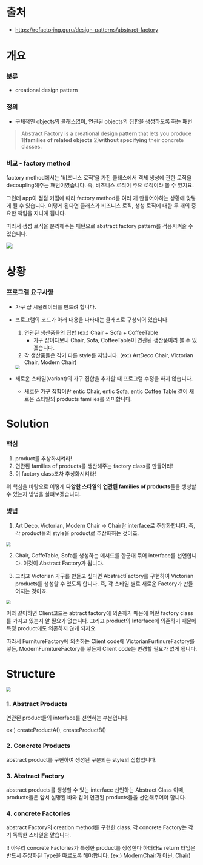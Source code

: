 # 출처

* https://refactoring.guru/design-patterns/abstract-factory



# 개요

### 분류

* creational design pattern



### 정의

* 구체적인 objects의 클래스없이, 연관된 objects의 집합을 생성하도록 하는 패턴

> Abstract Factory is a creational design pattern that lets you produce 1)**families of related objects** 2)**without specifying** their concrete classes.



### 비교 - factory method

factory method에서는 \'비즈니스 로직\'을 가진 클래스에서 객체 생성에 관한 로직을 decoupling해주는 패턴이였습니다. 즉, 비즈니스 로직이 주요 로직이라 볼 수 있지요. 

그런데 app이 점점 커짐에 따라 factory method를 여러 개 만들어야하는 상황에 맞닿게 될 수 있습니다. 이렇게 된다면 클래스가 비즈니스 로직, 생성 로직에 대한 두 개의 중요한 책임을 지니게 됩니다. 

따라서 생성 로직을 분리해주는 패턴으로 abstract factory pattern를 적용시켜줄 수 있습니다.



![](https://refactoring.guru/images/patterns/content/abstract-factory/abstract-factory-en-2x.png)



# 상황

### 프로그램 요구사항

* 가구 샵 시뮬레이터를 만드려 합니다.

* 프로그램의 코드가 아래 내용을 나타내는 클래스로 구성되어 있습니다.
  1. 연관된 생산품들의 집합 (ex:) Chair + Sofa + CoffeeTable
     * 가구 샵이다보니 Chair, Sofa, CoffeeTable이 연관된 생산품이라 볼 수 있겠습니다.
  2. 각 생산품들은 각기 다른 style를 지닙니다. (ex:) ArtDeco Chair, Victorian Chair, Modern Chair)

  <img src="https://refactoring.guru/images/patterns/diagrams/abstract-factory/problem-en-2x.png" style="zoom: 67%;" />



* 새로운 스타일(variant)의 가구 집합을 추가할 때 프로그램 수정을 하지 않습니다.

  * 새로운 가구 집합이란 entic Chair, entic Sofa, entic Coffee Table 같이 새로운 스타일의 products families를 의미합니다.



# Solution

### 핵심

1. product를 추상화시켜라!
2. 연관된 families of products를 생산해주는 factory class를 만들어라!
3. 이 factory class조차 추상화시켜라!



위 핵심을 바탕으로 어떻게 **다양한 스타일**의 **연관된 families of products**들을 생성할 수 있는지 방법을 살펴보겠습니다.



### 방법

1. Art Deco, Victorian, Modern Chair -> Chair란 interface로 추상화합니다. 즉, 각 product들의 style을 product로 추상화하는 것이죠.

<img src="https://refactoring.guru/images/patterns/diagrams/abstract-factory/solution1-2x.png" style="zoom:67%;" />





2. Chair, CoffeTable, Sofa를 생성하는 메서드를 한군대 묶어 interface를 선언합니다. 이것이 Abstract Factory가 됩니다.

   

3. 그리고 Victorian 가구를 만들고 싶다면 AbstractFactory를 구현하여 Victorian products를 생성할 수 있도록 합니다. 즉, 각 스타일 별로 새로운 Factory가 만들어지는 것이죠.

<img src="https://refactoring.guru/images/patterns/diagrams/abstract-factory/solution2-2x.png" style="zoom:67%;" />



이와 같이하면 Client코드는 abtract factory에 의존하기 때문에 어떤 factory class를 가지고 있는지 알 필요가 없습니다. 그리고 product의 Interface에 의존하기 때문에 특정 product에도 의존하지 않게 되지요. 

따라서 FurnitureFactory에 의존하는 Client code에  VictorianFurtinureFactory를 넣든, ModernFurnitureFactory를 넣든지 Client code는 변경할 필요가 없게 됩니다.



# Structure

<img src="https://refactoring.guru/images/patterns/diagrams/abstract-factory/structure-2x.png" style="zoom:67%;" />



### 1. Abstract Products

연관된 product들의 interface를 선언하는 부분입니다.

ex:) createProductA(), createProductB()

### 2. Concrete Products

abstract product를 구현하여 생성된 구분되는 style의 집합입니다.

### 3. Abstract Factory

abstract products를 생성할 수 있는 interface 선언하는 Abstract Class 이때, products들은 앞서 설명된 바와 같이 연관된 products들을 선언해주어야 합니다.

### 4. concrete Factories

abstract Factory의 creation method를 구현한 class. 각 concrete Factory는 각기 독특한 스타일을 맡습니다.

!! 아무리 concrete Factories가 특정한 product를 생성한다 하더라도 return 타입은 반드시 추상화된 Type을 따르도록 해야합니다. (ex:) ModernChair가 아닌, Chair)


